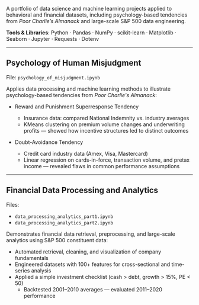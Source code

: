 A portfolio of data science and machine learning projects applied to behavioral and financial datasets, including psychology-based tendencies from *Poor Charlie’s Almanack* and large-scale S&P 500 data engineering.

**Tools & Libraries**: Python · Pandas · NumPy · scikit-learn · Matplotlib · Seaborn · Jupyter · Requests · Dotenv

---

## Psychology of Human Misjudgment
File: `psychology_of_misjudgment.ipynb`

Applies data processing and machine learning methods to illustrate psychology-based tendencies from *Poor Charlie's Almanack*:

- Reward and Punishment Superresponse Tendency 
  - Insurance data: compared National Indemnity vs. industry averages  
  - KMeans clustering on premium volume changes and underwriting profits — showed how incentive structures led to distinct outcomes  

- Doubt-Avoidance Tendency
  - Credit card industry data (Amex, Visa, Mastercard)  
  - Linear regression on cards-in-force, transaction volume, and pretax income — revealed flaws in common performance assumptions  

---

## Financial Data Processing and Analytics
Files:  
- `data_processing_analytics_part1.ipynb`  
- `data_processing_analytics_part2.ipynb`

Demonstrates financial data retrieval, preprocessing, and large-scale analytics using S&P 500 constituent data:

- Automated retrieval, cleaning, and visualization of company fundamentals  
- Engineered datasets with 100+ features for cross-sectional and time-series analysis  
- Applied a simple investment checklist (cash > debt, growth > 15%, PE < 50)  
  - Backtested 2001–2010 averages — evaluated 2011–2020 performance  
